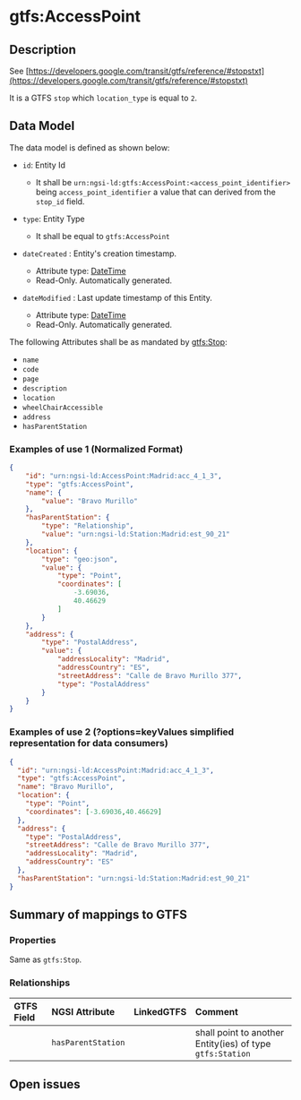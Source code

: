 # gtfs:AccessPoint

## Description

See [https://developers.google.com/transit/gtfs/reference/#stopstxt](https://developers.google.com/transit/gtfs/reference/#stopstxt)

It is a GTFS `stop` which `location_type` is equal to `2`.

## Data Model

The data model is defined as shown below:

+ `id`: Entity Id
    + It shall be `urn:ngsi-ld:gtfs:AccessPoint:<access_point_identifier>` being `access_point_identifier` a value that can derived from the `stop_id` field.

+ `type`: Entity Type
    + It shall be equal to `gtfs:AccessPoint`

+ `dateCreated` : Entity's creation timestamp.
    + Attribute type: [DateTime](https://schema.org/DateTime)
    + Read-Only. Automatically generated.

+ `dateModified` : Last update timestamp of this Entity.
    + Attribute type: [DateTime](https://schema.org/DateTime)
    + Read-Only. Automatically generated.


The following Attributes shall be as mandated by [gtfs:Stop](../../Stop/doc/spec.md):

+ `name`
+ `code`
+ `page`
+ `description`
+ `location`
+ `wheelChairAccessible`
+ `address`
+ `hasParentStation`


### Examples of use 1 (Normalized Format)

```json
{
    "id": "urn:ngsi-ld:AccessPoint:Madrid:acc_4_1_3",
    "type": "gtfs:AccessPoint",
    "name": {
        "value": "Bravo Murillo"
    },
    "hasParentStation": {
        "type": "Relationship",
        "value": "urn:ngsi-ld:Station:Madrid:est_90_21"
    },
    "location": {
        "type": "geo:json",
        "value": {
            "type": "Point",
            "coordinates": [
                -3.69036,
                40.46629
            ]
        }
    },
    "address": {
        "type": "PostalAddress",
        "value": {
            "addressLocality": "Madrid",
            "addressCountry": "ES",
            "streetAddress": "Calle de Bravo Murillo 377",
            "type": "PostalAddress"
        }
    }
}
```

### Examples of use 2 (?options=keyValues simplified representation for data consumers)

```json
{
  "id": "urn:ngsi-ld:AccessPoint:Madrid:acc_4_1_3",
  "type": "gtfs:AccessPoint",
  "name": "Bravo Murillo",
  "location": {
    "type": "Point",
    "coordinates": [-3.69036,40.46629]
  },
  "address": {
    "type": "PostalAddress",
    "streetAddress": "Calle de Bravo Murillo 377",
    "addressLocality": "Madrid",
    "addressCountry": "ES"
  },
  "hasParentStation": "urn:ngsi-ld:Station:Madrid:est_90_21"
}
```

## Summary of mappings to GTFS

### Properties

Same as `gtfs:Stop`.

### Relationships

| GTFS Field            | NGSI Attribute      | LinkedGTFS           | Comment                                                   |
|:--------------------- |:--------------------|:---------------------|:----------------------------------------------------------|
|                       | `hasParentStation`  |                      | shall point to another Entity(ies) of type `gtfs:Station` |

## Open issues
